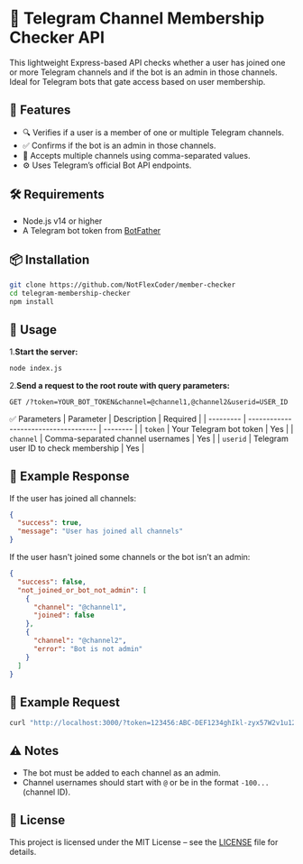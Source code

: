 # 📡 Telegram Channel Membership Checker API

This lightweight Express-based API checks whether a user has joined one or more Telegram channels and if the bot is an admin in those channels. Ideal for Telegram bots that gate access based on user membership.

## 🚀 Features

- 🔍 Verifies if a user is a member of one or multiple Telegram channels.
- ✅ Confirms if the bot is an admin in those channels.
- 🧩 Accepts multiple channels using comma-separated values.
- ⚙️ Uses Telegram’s official Bot API endpoints.

## 🛠️ Requirements

- Node.js v14 or higher
- A Telegram bot token from [BotFather](https://t.me/BotFather)

## 📦 Installation

```bash
git clone https://github.com/NotFlexCoder/member-checker
cd telegram-membership-checker
npm install
```

## 🧪 Usage

1.**Start the server:**
```bash
node index.js
```

2.**Send a request to the root route with query parameters:**
```http
GET /?token=YOUR_BOT_TOKEN&channel=@channel1,@channel2&userid=USER_ID
```

✅ Parameters
| Parameter | Description                          | Required |
| --------- | ------------------------------------ | -------- |
| `token`   | Your Telegram bot token              | Yes      |
| `channel` | Comma-separated channel usernames    | Yes      |
| `userid`  | Telegram user ID to check membership | Yes      |

## 📄 Example Response

If the user has joined all channels:
```json
{
  "success": true,
  "message": "User has joined all channels"
}
```

If the user hasn't joined some channels or the bot isn’t an admin:
```json
{
  "success": false,
  "not_joined_or_bot_not_admin": [
    {
      "channel": "@channel1",
      "joined": false
    },
    {
      "channel": "@channel2",
      "error": "Bot is not admin"
    }
  ]
}
```

## 🧰 Example Request

```bash
curl "http://localhost:3000/?token=123456:ABC-DEF1234ghIkl-zyx57W2v1u123ew11&channel=@mychannel1,@mychannel2&userid=987654321"
```

## ⚠️ Notes

- The bot must be added to each channel as an admin.
- Channel usernames should start with `@` or be in the format `-100...` (channel ID).

## 📄 License

This project is licensed under the MIT License – see the [LICENSE](https://github.com/NotFlexCoder/member-checker/blob/main/LICENSE) file for details.

